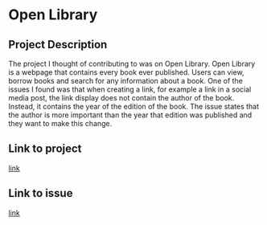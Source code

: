 # Open Library

## Project Description

The project I thought of contributing to was on Open Library. Open Library is a webpage that contains every book ever published. Users can view, borrow books and search for any information about a book. One of the issues I found was that when creating a link, for example a link in a social media post, the link display does not contain the author of the book. Instead, it contains the year of the edition of the book. The issue states that the author is more important than the year that edition was published and they want to make this change. 

## Link to project
[link](https://github.com/internetarchive/openlibrary)

## Link to issue
[link](https://github.com/internetarchive/openlibrary/issues/7499)